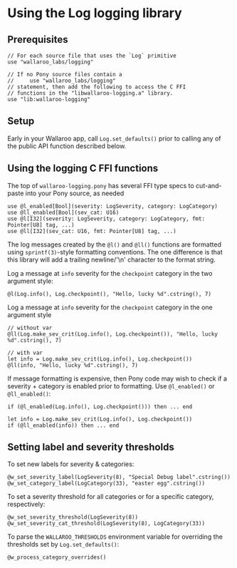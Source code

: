 
# Using the Log logging library

## Prerequisites

```
// For each source file that uses the `Log` primitive
use "wallaroo_labs/logging"

// If no Pony source files contain a
//     use "wallaroo_labs/logging"
// statement, then add the following to access the C FFI
// functions in the "libwallaroo-logging.a" library.
use "lib:wallaroo-logging"

```

## Setup

Early in your Wallaroo app, call `Log.set_defaults()` prior to calling any
of the public API function described below.

## Using the logging C FFI functions

The top of `wallaroo-logging.pony` has several FFI type specs to
cut-and-paste into your Pony source, as needed

```
use @l_enabled[Bool](severity: LogSeverity, category: LogCategory)
use @ll_enabled[Bool](sev_cat: U16)
use @l[I32](severity: LogSeverity, category: LogCategory, fmt: Pointer[U8] tag, ...)
use @ll[I32](sev_cat: U16, fmt: Pointer[U8] tag, ...)
```

The log messages created by the `@l()` and `@ll()` functions are formatted
using `sprintf(3)`-style formatting conventions.  The one difference
is that this library will add a trailing newline/'\n' character to the
format string.

Log a message at `info` severity for the `checkpoint` category in the
two argument style:

```
@l(Log.info(), Log.checkpoint(), "Hello, lucky %d".cstring(), 7)
```

Log a message at `info` severity for the `checkpoint` category in the
one argument style

```
// without var
@ll(Log.make_sev_crit(Log.info(), Log.checkpoint()), "Hello, lucky %d".cstring(), 7)

// with var
let info = Log.make_sev_crit(Log.info(), Log.checkpoint())
@ll(info, "Hello, lucky %d".cstring(), 7)
```

If message formatting is expensive, then Pony code may wish to check
if a severity + category is enabled prior to formatting.  Use
`@l_enabled()` or `@ll_enabled()`:

```
if (@l_enabled(Log.info(), Log.checkpoint())) then ... end

let info = Log.make_sev_crit(Log.info(), Log.checkpoint())
if (@ll_enabled(info)) then ... end
```

## Setting label and severity thresholds

To set new labels for severity & categories:

```
@w_set_severity_label(LogSeverity(8), "Special Debug label".cstring())
@w_set_category_label(LogCategory(33), "easter egg".cstring())
```

To set a severity threshold for all categories or for a specific
category, respectively:

```
@w_set_severity_threshold(LogSeverity(8))
@w_set_severity_cat_threshold(LogSeverity(8), LogCategory(33))
```

To parse the `WALLAROO_THRESHOLDS` environment variable for overriding
the thresholds set by `Log.set_defaults()`:

```
@w_process_category_overrides()
```